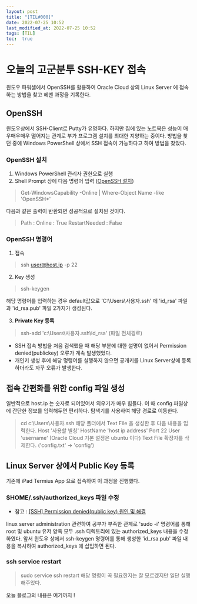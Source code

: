 ```yaml
---
layout: post
title: "[TIL#000]" 
date: 2022-07-25 10:52
last_modified_at: 2022-07-25 10:52
tags: [TIL]
toc:  true
---
```


# 오늘의 고군분투 SSH-KEY 접속

 윈도우 파워셀에서 OpenSSH를 활용하여 Oracle Cloud 상의 Linux Server 에 접속하는 방법을 찾고 헤맨 과정을 기록한다.

## OpenSSH

 윈도우상에서 SSH-Client로 Putty가 유명하다. 하지만 집에 있는 노트북은 성능이 매우매우매우 떨어지는 관계로 부가 프로그램 설치를 최대한 지양하는 중이다.
 방법을 찾던 중에 Windows PowerShell 상에서 SSH 접속이 가능하다고 하여 방법을 찾았다.

### OpenSSH 설치

1. Windows PowerShell 관리자 권한으로 실행
2. Shell Prompt 상에 다음 명령어 입력 ([OpenSSH 설치](https://docs.microsoft.com/ko-kr/windows-server/administration/openssh/openssh_install_firstuse))
> Get-WindowsCapability -Online | Where-Object Name -like 'OpenSSH*'

 다음과 같은 출력이 반환되면 성공적으로 설치된 것이다.
> Path          :
> Online        : True
> RestartNeeded : False

### OpenSSH 명령어 

1. 접속
> ssh user@host.ip -p 22

2. Key 생성
> ssh-keygen

해당 명령어를 입력하는 경우 default값으로 'C:\Users\사용자\.ssh' 에 'id_rsa' 파일과 'id_rsa.pub' 파일 2가지가 생성된다.

3. **Private Key 등록**
> ssh-add 'c:\Users\사용자\.ssh\id_rsa' (파일 전체경로)

 * SSH 접속 방법을 처음 검색했을 때 해당 부분에 대한 설명이 없어서 Permission denied(publickey) 오류가 계속 발생했었다.
 * 개인키 생성 후에 해당 명령어를 실행하지 않으면 공개키를 Linux Server상에 등록하더라도 자꾸 오류가 발생한다.

## 접속 간편화를 위한 config 파일 생성
 일반적으로 host.ip 는 숫자로 되어있어서 외우기가 매우 힘들다. 이 때 config 파일상에 간단한 정보를 입력해두면 편리하다.
 탐색기를 사용하여 해당 경로로 이동한다.
> cd c:\Users\사용자\.ssh 
 해당 폴더에서 Text File 을 생성한 후 다음 내용을 입력한다.
> Host '사용할 별칭'
>     HostName 'host ip address'
>     Port 22
>     User 'username' (Oracle Cloud 기본 설정은 ubuntu 이다)
 Text File 확장자를 삭제한다. ('config.txt' -> 'config')


## Linux Server 상에서 Public Key 등록
 기존에 iPad Termius App 으로 접속하여 이 과정을 진행했다.

### $HOME/.ssh/authorized_keys 파일 수정
 * 참고 :  [[SSH] Permission denied(public key) 원인 및 해결](https://ingnoh.tistory.com/38) 
 
 linux server administration 관련하여 공부가 부족한 관계로 'sudo -i' 명령어를 통해 root 및 ubuntu 유저 양쪽 모두 .ssh 디렉토리에 있는 authorized_keys 내용을 수정하였다.
 앞서 윈도우 상에서 ssh-keygen 명령어를 통해 생성한 'id_rsa.pub' 파일 내용을 복사하여 authorized_keys 에 삽입하면 된다.

### ssh service restart
> sudo service ssh restart
 해당 명령이 꼭 필요한지는 잘 모르겠지만 일단 실행해주었다.

 오늘 블로그의 내용은 여기까지 !
